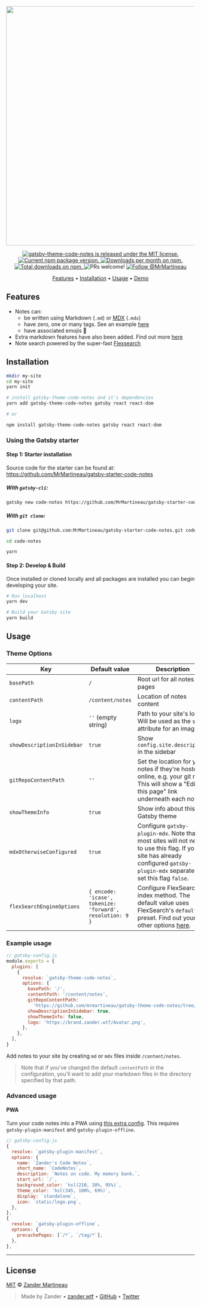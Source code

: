 <div align="center">
  <img src="https://raw.githubusercontent.com/mrmartineau/gatsby-theme-code-notes/master/assets/opengraph.png" width="640">

  <p>
    <a href="https://github.com/MrMartineau/gatsby-theme-code-notes/blob/master/LICENSE">
      <img src="https://img.shields.io/badge/license-MIT-blue.svg" alt="gatsby-theme-code-notes is released under the MIT license." />
    </a>
    <a href="https://www.npmjs.org/package/gatsby-theme-code-notes">
      <img src="https://img.shields.io/npm/v/gatsby-theme-code-notes.svg" alt="Current npm package version." />
    </a>
    <a href="https://npmcharts.com/compare/gatsby-theme-code-notes?minimal=true">
      <img src="https://img.shields.io/npm/dm/gatsby-theme-code-notes.svg" alt="Downloads per month on npm." />
    </a>
    <a href="https://npmcharts.com/compare/gatsby-theme-code-notes?minimal=true">
      <img src="https://img.shields.io/npm/dt/gatsby-theme-code-notes.svg" alt="Total downloads on npm." />
    </a>
    <img src="https://img.shields.io/badge/PRs-welcome-brightgreen.svg" alt="PRs welcome!" />
    <a href="https://twitter.com/intent/follow?screen_name=MrMartineau">
      <img src="https://img.shields.io/twitter/follow/MrMartineau.svg?label=Follow%20@MrMartineau" alt="Follow @MrMartineau" />
    </a>
  </p>

  <p>
    <a href="#features">Features</a> •
    <a href="#Installation">Installation</a> •
    <a href="#usage">Usage</a> •
    <a href="https://code-notes-example.netlify.com/">Demo</a>
  </p>
</div>

## Features

- Notes can:
  - be written using Markdown (`.md`) or [MDX](https://mdxjs.com/) (`.mdx`)
  - have zero, one or many tags. See an example [here](https://code-notes-example.netlify.app/syntax-highlighting)
  - have associated emojis 👏
- Extra markdown features have also been added. Find out more [here](https://code-notes-example.netlify.app/markdown-features)
- Note search powered by the super-fast [Flexsearch](https://github.com/nextapps-de/flexsearch)

## Installation

```sh
mkdir my-site
cd my-site
yarn init

# install gatsby-theme-code-notes and it's dependencies
yarn add gatsby-theme-code-notes gatsby react react-dom

# or

npm install gatsby-theme-code-notes gatsby react react-dom
```

### Using the Gatsby starter

#### Step 1: Starter installation

Source code for the starter can be found at: https://github.com/MrMartineau/gatsby-starter-code-notes

##### With `gatsby-cli`:

```sh
gatsby new code-notes https://github.com/MrMartineau/gatsby-starter-code-notes
```

##### With `git clone`:

```sh
git clone git@github.com:MrMartineau/gatsby-starter-code-notes.git code-notes

cd code-notes

yarn
```

#### Step 2: Develop & Build

Once installed or cloned locally and all packages are installed you can begin developing your site.

```sh
# Run localhost
yarn dev

# Build your Gatsby site
yarn build
```

## Usage

### Theme Options

| Key                        | Default value                                             | Description                                                                                                                                                                       |
| -------------------------- | --------------------------------------------------------- | --------------------------------------------------------------------------------------------------------------------------------------------------------------------------------- |
| `basePath`                 | `/`                                                       | Root url for all notes pages                                                                                                                                                      |
| `contentPath`              | `/content/notes`                                          | Location of notes content                                                                                                                                                         |
| `logo`                     | `''` (empty string)                                       | Path to your site's logo. Will be used as the `src` attribute for an image                                                                                                        |
| `showDescriptionInSidebar` | `true`                                                    | Show `config.site.description` in the sidebar                                                                                                                                     |
| `gitRepoContentPath`       | `''`                                                      | Set the location for your notes if they're hosted online, e.g. your git repo. This will show a "Edit this page" link underneath each note                                         |
| `showThemeInfo`            | `true`                                                    | Show info about this Gatsby theme                                                                                                                                                 |
| `mdxOtherwiseConfigured`   | `true`                                                    | Configure `gatsby-plugin-mdx`. Note that most sites will not need to use this flag. If your site has already configured `gatsby-plugin-mdx` separately, set this flag `false`.    |
| `flexSearchEngineOptions`  | `{ encode: 'icase', tokenize: 'forward', resolution: 9 }` | Configure FlexSearch's index method. The default value uses FlexSearch's `default` preset. Find out your other options [here](https://github.com/nextapps-de/flexsearch#presets). |

### Example usage

```js
// gatsby-config.js
module.exports = {
  plugins: [
    {
      resolve: `gatsby-theme-code-notes`,
      options: {
        basePath: '/',
        contentPath: '/content/notes',
        gitRepoContentPath:
          'https://github.com/mrmartineau/gatsby-theme-code-notes/tree/master/example/code-notes/',
        showDescriptionInSidebar: true,
        showThemeInfo: false,
        logo: 'https://brand.zander.wtf/Avatar.png',
      },
    },
  ],
}
```

Add notes to your site by creating `md` or `mdx` files inside `/content/notes`.

> Note that if you've changed the default `contentPath` in the configuration, you'll want to add your markdown files in the directory specified by that path.

### Advanced usage

#### PWA

Turn your code notes into a PWA using [this extra config](https://github.com/mrmartineau/notes.zander.wtf/blob/master/gatsby-config.js#L20-L38). This requires `gatsby-plugin-manifest` and `gatsby-plugin-offline`.

```js
// gatsby-config.js
{
  resolve: `gatsby-plugin-manifest`,
  options: {
    name: `Zander's Code Notes`,
    short_name: `CodeNotes`,
    description: `Notes on code. My memory bank.`,
    start_url: `/`,
    background_color: `hsl(210, 38%, 95%)`,
    theme_color: `hsl(345, 100%, 69%)`,
    display: `standalone`,
    icon: `static/logo.png`,
  },
},
{
  resolve: `gatsby-plugin-offline`,
  options: {
    precachePages: [`/*`, `/tag/*`],
  },
},
```

---

## License

[MIT](https://choosealicense.com/licenses/mit/) © [Zander Martineau](https://zander.wtf)

> Made by Zander • [zander.wtf](https://zander.wtf) • [GitHub](https://github.com/mrmartineau/) • [Twitter](https://twitter.com/mrmartineau/)
